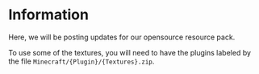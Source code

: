 # Information

Here, we will be posting updates for our opensource resource pack. 

To use some of the textures, you will need to have the plugins labeled by the file `Minecraft/{Plugin}/{Textures}.zip`.
